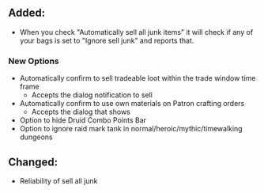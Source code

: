 ## Added:

- When you check "Automatically sell all junk items" it will check if any of your bags is set to "Ignore sell junk" and reports that.

### New Options

- Automatically confirm to sell tradeable loot within the trade window time frame
  - Accepts the dialog notification to sell
- Automatically confirm to use own materials on Patron crafting orders
  - Accepts the dialog that shows
- Option to hide Druid Combo Points Bar
- Option to ignore raid mark tank in normal/heroic/mythic/timewalking dungeons

## Changed:

- Reliability of sell all junk
